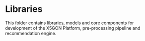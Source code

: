 # Libraries

This folder contains libraries, models and core components for development of 
the X5GON Platform, pre-processing pipeline and recommendation engine.